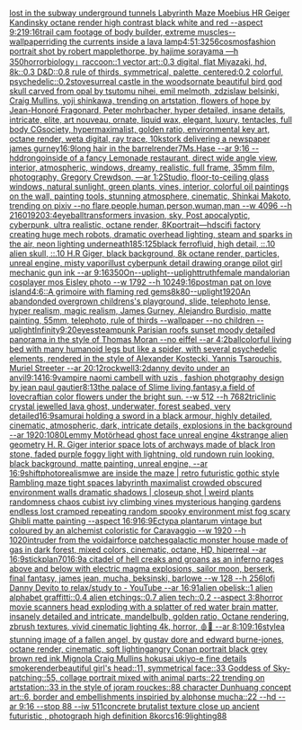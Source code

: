 [lost in the subway underground tunnels Labyrinth Maze Moebius HR Geiger  Kandinsky octane render high contrast black white and red  --aspect 9:21](https://www.ebank.nz/aiartgenerator?category=lost%2520in%2520the%2520subway%2520underground%2520tunnels%2520Labyrinth%2520Maze%2520Moebius%2520HR%2520Geiger%2520%2520Kandinsky%2520octane%2520render%2520high%2520contrast%2520black%2520white%2520and%2520red%2520%2520--aspect%25209%3A21)[9:16](https://www.ebank.nz/aiartgenerator?category=9%3A16)[trail cam footage of body builder, extreme muscles](https://www.ebank.nz/aiartgenerator?category=trail%2520cam%2520footage%2520of%2520body%2520builder%2C%2520extreme%2520muscles)[--wallpaper](https://www.ebank.nz/aiartgenerator?category=--wallpaper)[riding the currents inside a lava lamp](https://www.ebank.nz/aiartgenerator?category=riding%2520the%2520currents%2520inside%2520a%2520lava%2520lamp)[4:5](https://www.ebank.nz/aiartgenerator?category=4%3A5)[1:3](https://www.ebank.nz/aiartgenerator?category=1%3A3)[256](https://www.ebank.nz/aiartgenerator?category=256)[cosmos](https://www.ebank.nz/aiartgenerator?category=cosmos)[fashion portrait shot by robert mapplethorpe, by hajime sorayama —h 350](https://www.ebank.nz/aiartgenerator?category=fashion%2520portrait%2520shot%2520by%2520robert%2520mapplethorpe%2C%2520by%2520hajime%2520sorayama%2520%E2%80%94h%2520350)[horror](https://www.ebank.nz/aiartgenerator?category=horror)[biology」](https://www.ebank.nz/aiartgenerator?category=biology%E3%80%8D)[raccoon::1 vector art::0.3 digital, flat Miyazaki, hd, 8k::0.3 D&D::0.8 rule of thirds, symmetrical, palette, centered:0.2 colorful, psychedelic::0.2](https://www.ebank.nz/aiartgenerator?category=raccoon%3A%3A1%2520vector%2520art%3A%3A0.3%2520digital%2C%2520flat%2520Miyazaki%2C%2520hd%2C%25208k%3A%3A0.3%2520D%26D%3A%3A0.8%2520rule%2520of%2520thirds%2C%2520symmetrical%2C%2520palette%2C%2520centered%3A0.2%2520colorful%2C%2520psychedelic%3A%3A0.2)[stove](https://www.ebank.nz/aiartgenerator?category=stove)[surreal castle in the woods](https://www.ebank.nz/aiartgenerator?category=surreal%2520castle%2520in%2520the%2520woods)[ornate beautiful bird god skull carved from opal by tsutomu nihei, emil melmoth, zdzislaw belsinki, Craig Mullins, yoji shinkawa, trending on artstation, flowers of hope by Jean-Honoré Fragonard, Peter mohrbacher, hyper detailed, insane details, intricate, elite, art nouveau, ornate, liquid wax, elegant, luxury, tentacles, full body CGsociety, hypermaximalist, golden ratio, environmental key art, octane render, weta digital, ray trace, 10k](https://www.ebank.nz/aiartgenerator?category=ornate%2520beautiful%2520bird%2520god%2520skull%2520carved%2520from%2520opal%2520by%2520tsutomu%2520nihei%2C%2520emil%2520melmoth%2C%2520zdzislaw%2520belsinki%2C%2520Craig%2520Mullins%2C%2520yoji%2520shinkawa%2C%2520trending%2520on%2520artstation%2C%2520flowers%2520of%2520hope%2520by%2520Jean-Honor%C3%A9%2520Fragonard%2C%2520Peter%2520mohrbacher%2C%2520hyper%2520detailed%2C%2520insane%2520details%2C%2520intricate%2C%2520elite%2C%2520art%2520nouveau%2C%2520ornate%2C%2520liquid%2520wax%2C%2520elegant%2C%2520luxury%2C%2520tentacles%2C%2520full%2520body%2520CGsociety%2C%2520hypermaximalist%2C%2520golden%2520ratio%2C%2520environmental%2520key%2520art%2C%2520octane%2520render%2C%2520weta%2520digital%2C%2520ray%2520trace%2C%252010k)[](https://www.ebank.nz/aiartgenerator?category=)[stork delivering a newspaper james gurney](https://www.ebank.nz/aiartgenerator?category=stork%2520delivering%2520a%2520newspaper%2520james%2520gurney)[16:9](https://www.ebank.nz/aiartgenerator?category=16%3A9)[long hair in the barrel](https://www.ebank.nz/aiartgenerator?category=long%2520hair%2520in%2520the%2520barrel)[render](https://www.ebank.nz/aiartgenerator?category=render)[7](https://www.ebank.nz/aiartgenerator?category=7)[Ms.Hase --ar 9:16 --hd](https://www.ebank.nz/aiartgenerator?category=Ms.Hase%2520--ar%25209%3A16%2520--hd)[drongo](https://www.ebank.nz/aiartgenerator?category=drongo)[inside of a fancy Lemonade restaurant, direct wide angle view, interior, atmospheric, windows, dreamy, realistic, full frame, 35mm film, photography, Gregory Crewdson, —ar 1:2](https://www.ebank.nz/aiartgenerator?category=inside%2520of%2520a%2520fancy%2520Lemonade%2520restaurant%2C%2520direct%2520wide%2520angle%2520view%2C%2520interior%2C%2520atmospheric%2C%2520windows%2C%2520dreamy%2C%2520realistic%2C%2520full%2520frame%2C%252035mm%2520film%2C%2520photography%2C%2520Gregory%2520Crewdson%2C%2520%E2%80%94ar%25201%3A2)[Studio, floor-to-ceiling glass windows, natural sunlight, green plants, vines, interior, colorful oil paintings on the wall, painting tools, stunning atmosphere, cinematic, Shinkai Makoto, trending on pixiv  --no flare,people,human,person,wuman,man  --w 4096 --h 2160](https://www.ebank.nz/aiartgenerator?category=Studio%2C%2520floor-to-ceiling%2520glass%2520windows%2C%2520natural%2520sunlight%2C%2520green%2520plants%2C%2520vines%2C%2520interior%2C%2520colorful%2520oil%2520paintings%2520on%2520the%2520wall%2C%2520painting%2520tools%2C%2520stunning%2520atmosphere%2C%2520cinematic%2C%2520Shinkai%2520Makoto%2C%2520trending%2520on%2520pixiv%2520%2520--no%2520flare%2Cpeople%2Chuman%2Cperson%2Cwuman%2Cman%2520%2520--w%25204096%2520--h%25202160)[1920](https://www.ebank.nz/aiartgenerator?category=1920)[3:4](https://www.ebank.nz/aiartgenerator?category=3%3A4)[eyeball](https://www.ebank.nz/aiartgenerator?category=eyeball)[transformers invasion, sky, Post apocalyptic, cyberpunk, ultra realistic, octane render, 8K](https://www.ebank.nz/aiartgenerator?category=transformers%2520invasion%2C%2520sky%2C%2520Post%2520apocalyptic%2C%2520cyberpunk%2C%2520ultra%2520realistic%2C%2520octane%2520render%2C%25208K)[portrait](https://www.ebank.nz/aiartgenerator?category=portrait)[—hd](https://www.ebank.nz/aiartgenerator?category=%E2%80%94hd)[scifi factory creating huge mech robots, dramatic overhead lighting, steam and sparks in the air, neon lighting underneath](https://www.ebank.nz/aiartgenerator?category=scifi%2520factory%2520creating%2520huge%2520mech%2520robots%2C%2520dramatic%2520overhead%2520lighting%2C%2520steam%2520and%2520sparks%2520in%2520the%2520air%2C%2520neon%2520lighting%2520underneath)[185:125](https://www.ebank.nz/aiartgenerator?category=185%3A125)[black ferrofluid, high detail, ::.10 alien skull, ::.10 H.R Giger, black background, 8k octane render, particles, unreal engine, misty vapor](https://www.ebank.nz/aiartgenerator?category=black%2520ferrofluid%2C%2520high%2520detail%2C%2520%3A%3A.10%2520alien%2520skull%2C%2520%3A%3A.10%2520H.R%2520Giger%2C%2520black%2520background%2C%25208k%2520octane%2520render%2C%2520particles%2C%2520unreal%2520engine%2C%2520misty%2520vapor)[illust cyberpunk detail drawing orange pilot girl mechanic gun ink --ar 9:16](https://www.ebank.nz/aiartgenerator?category=illust%2520cyberpunk%2520detail%2520drawing%2520orange%2520pilot%2520girl%2520mechanic%2520gun%2520ink%2520--ar%25209%3A16)[350](https://www.ebank.nz/aiartgenerator?category=350)[On](https://www.ebank.nz/aiartgenerator?category=On)[--uplight](https://www.ebank.nz/aiartgenerator?category=--uplight)[--uplight](https://www.ebank.nz/aiartgenerator?category=--uplight)[truth](https://www.ebank.nz/aiartgenerator?category=truth)[female mandalorian cosplayer mos Eisley photo --w 1792 --h 1024](https://www.ebank.nz/aiartgenerator?category=female%2520mandalorian%2520cosplayer%2520mos%2520Eisley%2520photo%2520--w%25201792%2520--h%25201024)[9:16](https://www.ebank.nz/aiartgenerator?category=9%3A16)[postman pat on love island](https://www.ebank.nz/aiartgenerator?category=postman%2520pat%2520on%2520love%2520island)[4:6](https://www.ebank.nz/aiartgenerator?category=4%3A6)[::](https://www.ebank.nz/aiartgenerator?category=%3A%3A)[A grimoire with flaming red gems](https://www.ebank.nz/aiartgenerator?category=A%2520grimoire%2520with%2520flaming%2520red%2520gems)[8k](https://www.ebank.nz/aiartgenerator?category=8k)[80](https://www.ebank.nz/aiartgenerator?category=80)[--uplight](https://www.ebank.nz/aiartgenerator?category=--uplight)[1920](https://www.ebank.nz/aiartgenerator?category=1920)[An abandonded overgrown childrens's playground, slide, telephoto lense, hyper realism, magic realism, James Gurney, Alejandro Burdisio, matte painting, 55mm, telephoto, rule of thirds --wallpaper --no children --uplight](https://www.ebank.nz/aiartgenerator?category=An%2520abandonded%2520overgrown%2520childrens%27s%2520playground%2C%2520slide%2C%2520telephoto%2520lense%2C%2520hyper%2520realism%2C%2520magic%2520realism%2C%2520James%2520Gurney%2C%2520Alejandro%2520Burdisio%2C%2520matte%2520painting%2C%252055mm%2C%2520telephoto%2C%2520rule%2520of%2520thirds%2520--wallpaper%2520--no%2520children%2520--uplight)[Infinity](https://www.ebank.nz/aiartgenerator?category=Infinity)[9:20](https://www.ebank.nz/aiartgenerator?category=9%3A20)[eyes](https://www.ebank.nz/aiartgenerator?category=eyes)[steampunk Parisian roofs sunset moody detailed panorama in the style of Thomas Moran --no eiffel --ar 4:2](https://www.ebank.nz/aiartgenerator?category=steampunk%2520Parisian%2520roofs%2520sunset%2520moody%2520detailed%2520panorama%2520in%2520the%2520style%2520of%2520Thomas%2520Moran%2520--no%2520eiffel%2520--ar%25204%3A2)[ball](https://www.ebank.nz/aiartgenerator?category=ball)[colorful living bed with many humanoid legs but like a spider, with several psychedelic elements, rendered in the style of Alexander Kostecki, Yannis Tsarouchis, Muriel Streeter --ar 20:12](https://www.ebank.nz/aiartgenerator?category=colorful%2520living%2520bed%2520with%2520many%2520humanoid%2520legs%2520but%2520like%2520a%2520spider%2C%2520with%2520several%2520psychedelic%2520elements%2C%2520rendered%2520in%2520the%2520style%2520of%2520Alexander%2520Kostecki%2C%2520Yannis%2520Tsarouchis%2C%2520Muriel%2520Streeter%2520--ar%252020%3A12)[rockwell](https://www.ebank.nz/aiartgenerator?category=rockwell)[3:2](https://www.ebank.nz/aiartgenerator?category=3%3A2)[danny devito under an anvil](https://www.ebank.nz/aiartgenerator?category=danny%2520devito%2520under%2520an%2520anvil)[9:14](https://www.ebank.nz/aiartgenerator?category=9%3A14)[16:9](https://www.ebank.nz/aiartgenerator?category=16%3A9)[vampire naomi cambell with uzis , fashion photgraphy design by jean paul gautier](https://www.ebank.nz/aiartgenerator?category=vampire%2520naomi%2520cambell%2520with%2520uzis%2520%2C%2520fashion%2520photgraphy%2520design%2520by%2520jean%2520paul%2520gautier)[8:13](https://www.ebank.nz/aiartgenerator?category=8%3A13)[the palace of Slime living,fantasy,a field of lovecraftian color flowers under the bright sun. --w 512 --h 768](https://www.ebank.nz/aiartgenerator?category=the%2520palace%2520of%2520Slime%2520living%2Cfantasy%2Ca%2520field%2520of%2520lovecraftian%2520color%2520flowers%2520under%2520the%2520bright%2520sun.%2520--w%2520512%2520--h%2520768)[2](https://www.ebank.nz/aiartgenerator?category=2)[triclinic crystal jewelled lava ghost, underwater, forest seabed, very detailed](https://www.ebank.nz/aiartgenerator?category=triclinic%2520crystal%2520jewelled%2520lava%2520ghost%2C%2520underwater%2C%2520forest%2520seabed%2C%2520very%2520detailed)[16:9](https://www.ebank.nz/aiartgenerator?category=16%3A9)[samurai holding a sword in a black armour, highly detailed, cinematic, atmospheric, dark, intricate details, explosions in the background --ar 1920:1080](https://www.ebank.nz/aiartgenerator?category=samurai%2520holding%2520a%2520sword%2520in%2520a%2520black%2520armour%2C%2520highly%2520detailed%2C%2520cinematic%2C%2520atmospheric%2C%2520dark%2C%2520intricate%2520details%2C%2520explosions%2520in%2520the%2520background%2520--ar%25201920%3A1080)[Lemmy Motörhead ghost face unreal engine 4k](https://www.ebank.nz/aiartgenerator?category=Lemmy%2520Mot%C3%B6rhead%2520ghost%2520face%2520unreal%2520engine%25204k)[strange alien geometry H. R. Giger interior space lots of archways made of black Iron stone, faded purple foggy light with lightning, old rundown ruin looking, black background, matte painting, unreal engine, --ar 16:9](https://www.ebank.nz/aiartgenerator?category=strange%2520alien%2520geometry%2520H.%2520R.%2520Giger%2520interior%2520space%2520lots%2520of%2520archways%2520made%2520of%2520black%2520Iron%2520stone%2C%2520faded%2520purple%2520foggy%2520light%2520with%2520lightning%2C%2520old%2520rundown%2520ruin%2520looking%2C%2520black%2520background%2C%2520matte%2520painting%2C%2520unreal%2520engine%2C%2520--ar%252016%3A9)[shift](https://www.ebank.nz/aiartgenerator?category=shift)[photorealism](https://www.ebank.nz/aiartgenerator?category=photorealism)[we are inside the maze | retro futuristic  gothic style Rambling maze tight spaces  labyrinth maximalist crowded obscured environment walls dramatic shadows  | closeup shot |  weird plants randomness chaos  cubist ivy climbing vines mysterious hanging gardens endless lost cramped repeating random spooky environment mist fog scary Ghibli matte painting --aspect 16:9](https://www.ebank.nz/aiartgenerator?category=we%2520are%2520inside%2520the%2520maze%2520%7C%2520retro%2520futuristic%2520%2520gothic%2520style%2520Rambling%2520maze%2520tight%2520spaces%2520%2520labyrinth%2520maximalist%2520crowded%2520obscured%2520environment%2520walls%2520dramatic%2520shadows%2520%2520%7C%2520closeup%2520shot%2520%7C%2520%2520weird%2520plants%2520randomness%2520chaos%2520%2520cubist%2520ivy%2520climbing%2520vines%2520mysterious%2520hanging%2520gardens%2520endless%2520lost%2520cramped%2520repeating%2520random%2520spooky%2520environment%2520mist%2520fog%2520scary%2520Ghibli%2520matte%2520painting%2520--aspect%252016%3A9)[16:9](https://www.ebank.nz/aiartgenerator?category=16%3A9)[Ectypa plantarum vintage but coloured by an alchemist coloristic for Caravaggio --w 1920 --h 1020](https://www.ebank.nz/aiartgenerator?category=Ectypa%2520plantarum%2520vintage%2520but%2520coloured%2520by%2520an%2520alchemist%2520coloristic%2520for%2520Caravaggio%2520--w%25201920%2520--h%25201020)[intruder from the void](https://www.ebank.nz/aiartgenerator?category=intruder%2520from%2520the%2520void)[airforce patches](https://www.ebank.nz/aiartgenerator?category=airforce%2520patches)[galactic monster house made of gas in dark forest, mixed colors, cinematic, octane, HD, hiperreal --ar 16:9](https://www.ebank.nz/aiartgenerator?category=galactic%2520monster%2520house%2520made%2520of%2520gas%2520in%2520dark%2520forest%2C%2520mixed%2520colors%2C%2520cinematic%2C%2520octane%2C%2520HD%2C%2520hiperreal%2520--ar%252016%3A9)[stick](https://www.ebank.nz/aiartgenerator?category=stick)[plan](https://www.ebank.nz/aiartgenerator?category=plan)[70](https://www.ebank.nz/aiartgenerator?category=70)[16:9](https://www.ebank.nz/aiartgenerator?category=16%3A9)[a citadel of hell creaks and groans as an inferno rages above and below with electric magma explosions, sailor moon, berserk, final fantasy, james jean, mucha, beksinski, barlowe --w 128 --h 256](https://www.ebank.nz/aiartgenerator?category=a%2520citadel%2520of%2520hell%2520creaks%2520and%2520groans%2520as%2520an%2520inferno%2520rages%2520above%2520and%2520below%2520with%2520electric%2520magma%2520explosions%2C%2520sailor%2520moon%2C%2520berserk%2C%2520final%2520fantasy%2C%2520james%2520jean%2C%2520mucha%2C%2520beksinski%2C%2520barlowe%2520--w%2520128%2520--h%2520256)[lofi  Danny Devito to relax/study to - YouTube --ar 16:9](https://www.ebank.nz/aiartgenerator?category=lofi%2520%2520Danny%2520Devito%2520to%2520relax/study%2520to%2520-%2520YouTube%2520--ar%252016%3A9)[1](https://www.ebank.nz/aiartgenerator?category=1)[alien obelisk::1 alien alphabet graffitti::0.4 alien etchings::0.7 alien tech::0.2 --aspect 3:8](https://www.ebank.nz/aiartgenerator?category=alien%2520obelisk%3A%3A1%2520alien%2520alphabet%2520graffitti%3A%3A0.4%2520alien%2520etchings%3A%3A0.7%2520alien%2520tech%3A%3A0.2%2520--aspect%25203%3A8)[horror movie scanners head exploding with a splatter of red water brain matter, insanely detailed and intricate, mandelbulb, golden ratio, Octane rendering, zbrush textures, vivid cinematic lighting 4k, horror, 🩸🤯 --ar 8:10](https://www.ebank.nz/aiartgenerator?category=horror%2520movie%2520scanners%2520head%2520exploding%2520with%2520a%2520splatter%2520of%2520red%2520water%2520brain%2520matter%2C%2520insanely%2520detailed%2520and%2520intricate%2C%2520mandelbulb%2C%2520golden%2520ratio%2C%2520Octane%2520rendering%2C%2520zbrush%2520textures%2C%2520vivid%2520cinematic%2520lighting%25204k%2C%2520horror%2C%2520%F0%9F%A9%B8%F0%9F%A4%AF%2520--ar%25208%3A10)[9:16](https://www.ebank.nz/aiartgenerator?category=9%3A16)[style](https://www.ebank.nz/aiartgenerator?category=style)[a stunning image of a fallen angel, by gustav dore and edward burne-jones, octane render, cinematic, soft lighting](https://www.ebank.nz/aiartgenerator?category=a%2520stunning%2520image%2520of%2520a%2520fallen%2520angel%2C%2520by%2520gustav%2520dore%2520and%2520edward%2520burne-jones%2C%2520octane%2520render%2C%2520cinematic%2C%2520soft%2520lighting)[angry Conan portrait black grey brown red ink Mignola Craig Mullins hokusai ukiyo-e fine details smoke](https://www.ebank.nz/aiartgenerator?category=angry%2520Conan%2520portrait%2520black%2520grey%2520brown%2520red%2520ink%2520Mignola%2520Craig%2520Mullins%2520hokusai%2520ukiyo-e%2520fine%2520details%2520smoke)[render](https://www.ebank.nz/aiartgenerator?category=render)[beautiful girl's head::11, symmetrical face::33 Goddess of Sky-patching::55, collage portrait mixed with animal parts::22 trending on artstation::33 in the style of joram rouckes::88 character Dunhuang concept art::6, border and embellishments inspiried by alphonse mucha::22 --hd --ar 9:16 --stop 88 --iw 511](https://www.ebank.nz/aiartgenerator?category=beautiful%2520girl%27s%2520head%3A%3A11%2C%2520symmetrical%2520face%3A%3A33%2520Goddess%2520of%2520Sky-patching%3A%3A55%2C%2520collage%2520portrait%2520mixed%2520with%2520animal%2520parts%3A%3A22%2520trending%2520on%2520artstation%3A%3A33%2520in%2520the%2520style%2520of%2520joram%2520rouckes%3A%3A88%2520character%2520Dunhuang%2520concept%2520art%3A%3A6%2C%2520border%2520and%2520embellishments%2520inspiried%2520by%2520alphonse%2520mucha%3A%3A22%2520--hd%2520--ar%25209%3A16%2520--stop%252088%2520--iw%2520511)[concrete brutalist texture close up ancient futuristic , photograph high definition 8k](https://www.ebank.nz/aiartgenerator?category=concrete%2520brutalist%2520texture%2520close%2520up%2520ancient%2520futuristic%2520%2C%2520photograph%2520high%2520definition%25208k)[orcs](https://www.ebank.nz/aiartgenerator?category=orcs)[16:9](https://www.ebank.nz/aiartgenerator?category=16%3A9)[lighting](https://www.ebank.nz/aiartgenerator?category=lighting)[88](https://www.ebank.nz/aiartgenerator?category=88)